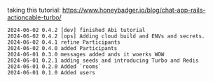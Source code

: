 
taking this tutorial: https://www.honeybadger.io/blog/chat-app-rails-actioncable-turbo/

```
2024-06-02 0.4.2 [dev] finished Abi tutorial
2024-06-02 0.4.2 [ops] Adding cloud build and ENVs and secrets.
2024-06-02 0.4.1 refine Participants
2024-06-02 0.4.0 added Participants
2024-06-01 0.3.0 messages added ands it woerks WOW
2024-06-01 0.2.1 adding seeds and introducing Turbo and Redis
2024-06-01 0.2.0 Added `rooms`
2024-06-01 0.1.0 Added users
```
